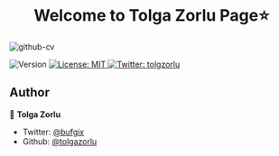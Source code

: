 <h1 align="center">Welcome to Tolga Zorlu Page⭐</h1>

![github-cv]("https://hizliresim.com/G2VoJZ")
<p>
  <img alt="Version" src="https://img.shields.io/badge/version-1.0.0-blue.svg?cacheSeconds=2592000" />
  <a href="#" target="_blank">
    <img alt="License: MIT" src="https://img.shields.io/badge/License-MIT-yellow.svg" />
  </a>
  <a href="https://twitter.com/tolgzorlu" target="_blank">
    <img alt="Twitter: tolgzorlu" src="https://img.shields.io/twitter/follow/bufgix.svg?style=social" />
  </a>
</p>

## Author

👤 **Tolga Zorlu**

* Twitter: [@bufgix](https://twitter.com/tolgzorlu)
* Github: [@tolgazorlu](https://github.com/tolgazorlu)
